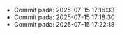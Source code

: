 
- Commit pada: 2025-07-15 17:16:33
- Commit pada: 2025-07-15 17:18:30
- Commit pada: 2025-07-15 17:22:18
